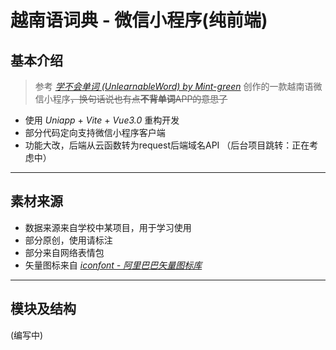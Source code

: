 # 越南语词典 - 微信小程序(纯前端)

## 基本介绍

> 参考&nbsp;[*学不会单词 (UnlearnableWord) by Mint-green*](https://github.com/Mint-green/UnlearnableWord)&nbsp;创作的一款越南语微信小程序<del>，换句话说也有点<strong>不背单词</strong>APP的意思了</del>
>
* 使用 *Uniapp* + *Vite* + *Vue3.0* 重构开发
* 部分代码定向支持微信小程序客户端
* 功能大改，后端从云函数转为request后端域名API （后台项目跳转：正在考虑中）

----

## 素材来源

* 数据来源来自学校中某项目，用于学习使用
* 部分原创，使用请标注
* 部分来自网络表情包
* 矢量图标来自&nbsp;[*iconfont - 阿里巴巴矢量图标库*](https://www.iconfont.cn/)

----

## 模块及结构

(编写中)
